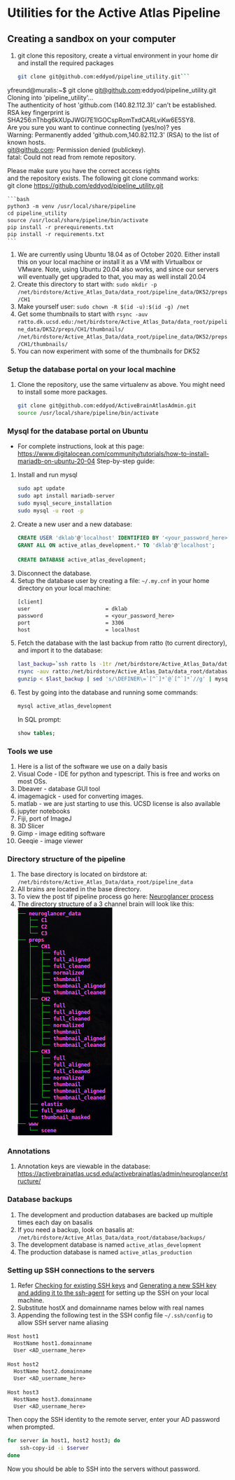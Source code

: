 # Utilities for the Active Atlas Pipeline
## Creating a sandbox on your computer
1. git clone this repository, create a virtual environment in your home dir and install the required packages
    ```bash
    git clone git@github.com:eddyod/pipeline_utility.git```
yfreund@muralis:~$ git clone git@github.com:eddyod/pipeline_utility.git  
Cloning into 'pipeline_utility'...  
The authenticity of host 'github.com (140.82.112.3)' can't be established.  
RSA key fingerprint is SHA256:nThbg6kXUpJWGl7E1IGOCspRomTxdCARLviKw6E5SY8.  
Are you sure you want to continue connecting (yes/no)? yes  
Warning: Permanently added 'github.com,140.82.112.3' (RSA) to the list of known hosts.  
git@github.com: Permission denied (publickey).  
fatal: Could not read from remote repository.  
  
Please make sure you have the correct access rights  
and the repository exists.  The following git clone command works:  
git clone https://github.com/eddyod/pipeline_utility.git


    ```bash
    python3 -m venv /usr/local/share/pipeline
    cd pipeline_utility
    source /usr/local/share/pipeline/bin/activate
    pip install -r prerequirements.txt
    pip install -r requirements.txt
    ```
1. We are currently using Ubuntu 18.04 as of October 2020. Either install this on your local machine or install it
as a VM with Virtualbox or VMware. Note, using Ubuntu 20.04 also works, and since our servers will eventually 
get upgraded to that, you may as well install 20.04 
1. Create this directory to start with: `sudo mkdir -p /net/birdstore/Active_Atlas_Data/data_root/pipeline_data/DK52/preps/CH1` 
1. Make yourself user: `sudo chown -R $(id -u):$(id -g) /net`
1. Get some thumbnails to start with 
`rsync -auv ratto.dk.ucsd.edu:/net/birdstore/Active_Atlas_Data/data_root/pipeline_data/DK52/preps/CH1/thumbnails/ 
/net/birdstore/Active_Atlas_Data/data_root/pipeline_data/DK52/preps/CH1/thumbnails/`
1. You can now experiment with some of the thumbnails for DK52
### Setup the database portal on your local machine
1. Clone the repository, use the same virtualenv as above. You might need to install some more packages.
    ```bash
    git clone git@github.com:eddyod/ActiveBrainAtlasAdmin.git
    source /usr/local/share/pipeline/bin/activate
    ```
### Mysql for the database portal on Ubuntu
- For complete instructions, look at this page: https://www.digitalocean.com/community/tutorials/how-to-install-mariadb-on-ubuntu-20-04
Step-by-step guide:
1. Install and run mysql
    ```bash
    sudo apt update
    sudo apt install mariadb-server
    sudo mysql_secure_installation
    sudo mysql -u root -p
    ```
1. Create a new user and a new database:
    ```SQL
    CREATE USER 'dklab'@'localhost' IDENTIFIED BY '<your_password_here>';
    GRANT ALL ON active_atlas_development.* TO 'dklab'@'localhost';

    CREATE DATABASE active_atlas_development;
    ```
1. Disconnect the database.
1. Setup the database user by creating a file: `~/.my.cnf` in your home directory on your local machine:
    ```
    [client]
    user                        = dklab
    password                    = <your_password_here>
    port                        = 3306
    host                        = localhost
    ```
1. Fetch the database with the last backup from ratto (to current directory), and import it to the database:
    ```bash
    last_backup=`ssh ratto ls -1tr /net/birdstore/Active_Atlas_Data/data_root/database/backups/ | tail -1`
    rsync -auv ratto:/net/birdstore/Active_Atlas_Data/data_root/database/backups/$last_backup ./
    gunzip < $last_backup | sed 's/\DEFINER\=`[^`]*`@`[^`]*`//g' | mysql active_atlas_development
    ```
1. Test by going into the database and running some commands:
    ```bash
    mysql active_atlas_development
    ```
    In SQL prompt:
    ```SQL
    show tables;
    ```

### Tools we use
1. Here is a list of the software we use on a daily basis
1. Visual Code - IDE for python and typescript. This is free and works on most OSs.
1. Dbeaver - database GUI tool
1. imagemagick - used for converting images.
1. matlab - we are just starting to use this. UCSD license is also available
1. jupyter notebooks
1. Fiji, port of ImageJ
1. 3D Slicer 
1. Gimp - image editing software
1. Geeqie - image viewer


### Directory structure of the pipeline
1. The base directory is located on birdstore at: `/net/birdstore/Active_Atlas_Data/data_root/pipeline_data`
2. All brains are located in the base directory.
3. To view the post tif pipeline process go here: [Neuroglancer process](PROCESS.md)
4. The directory structure of a 3 channel brain will look like this:
![MD589](./docs/images/MD589.tree.png)

### Annotations
1. Annotation keys are viewable in the database: https://activebrainatlas.ucsd.edu/activebrainatlas/admin/neuroglancer/structure/

### Database backups
1. The development and production databases are backed up multiple times each day on basalis
1. If you need a backup, look on basalis at: `/net/birdstore/Active_Atlas_Data/data_root/database/backups/`
1. The development database is named `active_atlas_development`
1. The production database is named `active_atlas_production`
### Setting up SSH connections to the servers
1. Refer [Checking for existing SSH keys](https://docs.github.com/en/free-pro-team@latest/github/authenticating-to-github/checking-for-existing-ssh-keys) and [Generating a new SSH key and adding it to the ssh-agent](https://docs.github.com/en/enterprise-server@2.19/github/authenticating-to-github/generating-a-new-ssh-key-and-adding-it-to-the-ssh-agent) for setting up the SSH on your local machine.
1. Substitute hostX and domainname names below with real names
1. Appending the following test in the SSH config file `~/.ssh/config` to allow SSH server name aliasing
```
Host host1
  HostName host1.domainname
  User <AD_username_here>

Host host2
  HostName host2.domainname
  User <AD_username_here>

Host host3
  HostName host3.domainname
  User <AD_username_here>
```

Then copy the SSH identity to the remote server, enter your AD password when prompted.
```bash
for server in host1, host2 host3; do
    ssh-copy-id -i $server
done
```

Now you should be able to SSH into the servers without password.
